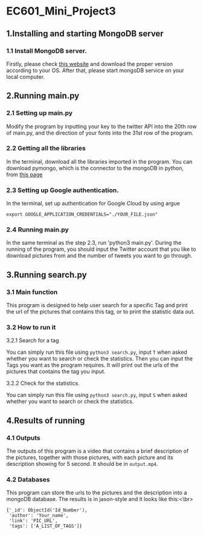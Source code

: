 # EC601_Mini_Project3

## 1.Installing and starting MongoDB server

### 1.1 Install MongoDB server.

Firstly, please check [this website](https://docs.mongodb.com/manual/administration/install-community/) and download the proper version according to your OS. After that, please start mongoDB service on your local computer.

## 2.Running main.py

### 2.1 Setting up main.py

Modify the program by inputting your key to the twitter API into the 20th row of main.py, and the direction of your fonts into the 31st row of the program.

### 2.2 Getting all the libraries

In the terminal, download all the libraries imported in the program. You can download pymongo, which is the connector to the mongoDB in python, from [this page](https://api.mongodb.com/python/current/installation.html)

### 2.3 Setting up Google authentication.

In the terminal, set up authentication for Google Cloud by using argue
```
export GOOGLE_APPLICATION_CREDENTIALS="./YOUR_FILE.json"
```

### 2.4 Running main.py

In the same terminal as the step 2.3, run 'python3 main.py'. During the running of the program, you should input the Twitter account that you like to download pictures from and the number of tweets you want to go through.

## 3.Running search.py

### 3.1 Main function

This program is designed to help user search for a specific Tag and print the url of the pictures that contains this tag, or to print the statistic data out.

### 3.2 How to run it

3.2.1 Search for a tag

You can simply run this file using `python3 search.py`, input `T` when asked whether you want to search or check the statistics. Then you can input the Tags you want as the program requires. It will print out the urls of the pictures that contains the tag you input.

3.2.2 Check for the statistics.

You can simply run this file using `python3 search.py`, input `S` when asked whether you want to search or check the statistics.

## 4.Results of running

### 4.1 Outputs

The outputs of this program is a video that contains a brief description of the pictures, together with those pictures, with each picture and its description showing for 5 second. It should be in `output.mp4`.

### 4.2 Databases

This program can store the urls to the pictures and the description into a mongoDB database. The results is in jason-style and it looks like this:<\br>
```
{'_id': ObjectId('Id_Number'),
 'author': 'Your_name',
 'link': 'PIC_URL',
 'tags': ['A_LIST_OF_TAGS']}

```

